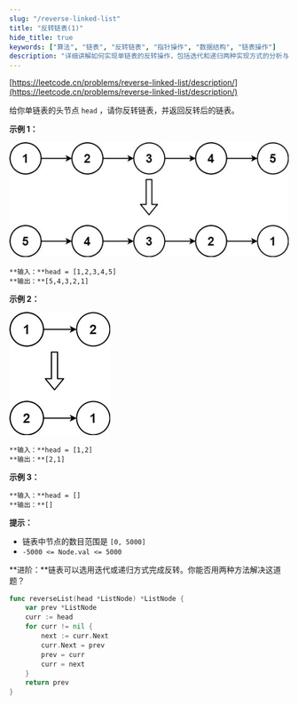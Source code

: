 ```yaml
---
slug: "/reverse-linked-list"
title: "反转链表(1)"
hide_title: true
keywords: ["算法", "链表", "反转链表", "指针操作", "数据结构", "链表操作"]
description: "详细讲解如何实现单链表的反转操作，包括迭代和递归两种实现方式的分析与比较"
---
```


[https://leetcode.cn/problems/reverse-linked-list/description/](https://leetcode.cn/problems/reverse-linked-list/description/)

给你单链表的头节点 `head` ，请你反转链表，并返回反转后的链表。

  

**示例 1：**

![](/attachments/rev1ex1.jpg)

```text
**输入：**head = [1,2,3,4,5]
**输出：**[5,4,3,2,1]
```

**示例 2：**

![](/attachments/rev1ex2.jpg)

```text
**输入：**head = [1,2]
**输出：**[2,1]
```

**示例 3：**

```text
**输入：**head = []
**输出：**[]
```

  

**提示：**

*   链表中节点的数目范围是 `[0, 5000]`
*   `-5000 <= Node.val <= 5000`

  

**进阶：**链表可以选用迭代或递归方式完成反转。你能否用两种方法解决这道题？

```go
func reverseList(head *ListNode) *ListNode {
    var prev *ListNode
    curr := head
    for curr != nil {
        next := curr.Next
        curr.Next = prev
        prev = curr
        curr = next
    }
    return prev
}
```
